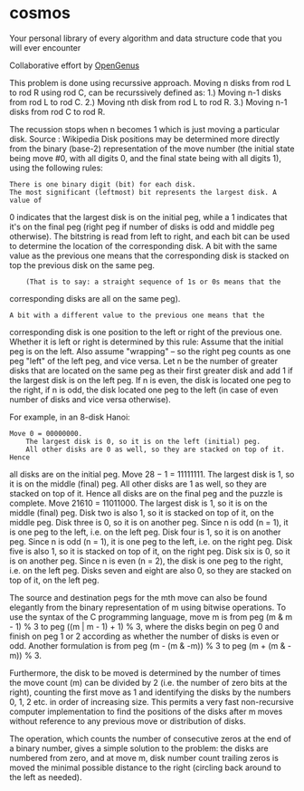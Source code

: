 # cosmos
Your personal library of every algorithm and data structure code that you will ever encounter

Collaborative effort by [OpenGenus](https://github.com/opengenus)

This problem is done using recurssive approach.
Moving n disks from rod L to rod R using rod C, can be recurssively defined as:
1.) Moving n-1 disks from rod L to rod C.
2.) Moving nth disk from rod L to rod R.
3.) Moving n-1 disks from rod C to rod R.

The recussion stops when n becomes 1 which is just moving a particular disk.
Source : Wikipedia
Disk positions may be determined more directly from the binary (base-2)
representation of the move number (the initial state being move #0, with all
digits 0, and the final state being with all digits 1), using the following
rules:

    There is one binary digit (bit) for each disk.
    The most significant (leftmost) bit represents the largest disk. A value of
0 indicates that the largest disk is on the initial peg, while a 1 indicates
that it's on the final peg (right peg if number of disks is odd and middle peg
otherwise).
    The bitstring is read from left to right, and each bit can be used to
determine the location of the corresponding disk.
    A bit with the same value as the previous one means that the corresponding
disk is stacked on top the previous disk on the same peg.

        (That is to say: a straight sequence of 1s or 0s means that the
corresponding disks are all on the same peg).

    A bit with a different value to the previous one means that the
corresponding disk is one position to the left or right of the previous one.
Whether it is left or right is determined by this rule:
        Assume that the initial peg is on the left.
        Also assume "wrapping" – so the right peg counts as one peg "left" of
the left peg, and vice versa.
        Let n be the number of greater disks that are located on the same peg as
their first greater disk and add 1 if the largest disk is on the left peg. If n
is even, the disk is located one peg to the right, if n is odd, the disk located
one peg to the left (in case of even number of disks and vice versa otherwise).

For example, in an 8-disk Hanoi:

    Move 0 = 00000000.
        The largest disk is 0, so it is on the left (initial) peg.
        All other disks are 0 as well, so they are stacked on top of it. Hence
all disks are on the initial peg.
    Move 28 − 1 = 11111111.
        The largest disk is 1, so it is on the middle (final) peg.
        All other disks are 1 as well, so they are stacked on top of it. Hence
all disks are on the final peg and the puzzle is complete.
    Move 21610 = 11011000.
        The largest disk is 1, so it is on the middle (final) peg.
        Disk two is also 1, so it is stacked on top of it, on the middle peg.
        Disk three is 0, so it is on another peg. Since n is odd (n = 1), it is
one peg to the left, i.e. on the left peg.
        Disk four is 1, so it is on another peg. Since n is odd (n = 1), it is
one peg to the left, i.e. on the right peg.
        Disk five is also 1, so it is stacked on top of it, on the right peg.
        Disk six is 0, so it is on another peg. Since n is even (n = 2), the
disk is one peg to the right, i.e. on the left peg.
        Disks seven and eight are also 0, so they are stacked on top of it, on
the left peg.

The source and destination pegs for the mth move can also be found elegantly
from the binary representation of m using bitwise operations. To use the syntax
of the C programming language, move m is from peg (m & m - 1) % 3 to peg 
((m | m - 1) + 1) % 3, where the disks begin on peg 0 and finish on peg 1 or 2 according
as whether the number of disks is even or odd. Another formulation is from peg
(m - (m & -m)) % 3 to peg (m + (m & -m)) % 3.

Furthermore, the disk to be moved is determined by the number of times the move
count (m) can be divided by 2 (i.e. the number of zero bits at the right),
counting the first move as 1 and identifying the disks by the numbers 0, 1, 2
etc. in order of increasing size. This permits a very fast non-recursive
computer implementation to find the positions of the disks after m moves without
reference to any previous move or distribution of disks.

The operation, which counts the number of consecutive zeros at the end of a
binary number, gives a simple solution to the problem: the disks are numbered
from zero, and at move m, disk number count trailing zeros is moved the minimal
possible distance to the right (circling back around to the left as needed).

